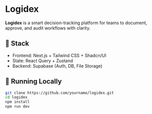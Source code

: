 # Logidex
**Logidex** is a smart decision-tracking platform for teams to document, approve, and audit workflows with clarity.

## 🧱 Stack
- Frontend: Next.js + Tailwind CSS + Shadcn/UI
- State: React Query + Zustand
- Backend: Supabase (Auth, DB, File Storage)

## 🚀 Running Locally
```bash
git clone https://github.com/yourname/logidex.git
cd logidex
npm install
npm run dev
